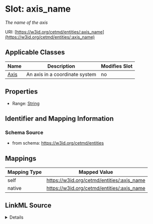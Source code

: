 

# Slot: axis_name


_The name of the axis_





URI: [https://w3id.org/cetmd/entities/:axis_name](https://w3id.org/cetmd/entities/:axis_name)



<!-- no inheritance hierarchy -->





## Applicable Classes

| Name | Description | Modifies Slot |
| --- | --- | --- |
| [Axis](Axis.md) | An axis in a coordinate system |  no  |







## Properties

* Range: [String](String.md)





## Identifier and Mapping Information







### Schema Source


* from schema: https://w3id.org/cetmd/entities




## Mappings

| Mapping Type | Mapped Value |
| ---  | ---  |
| self | https://w3id.org/cetmd/entities/:axis_name |
| native | https://w3id.org/cetmd/entities/:axis_name |




## LinkML Source

<details>
```yaml
name: axis_name
description: The name of the axis
from_schema: https://w3id.org/cetmd/entities
rank: 1000
alias: axis_name
domain_of:
- Axis
range: string

```
</details>